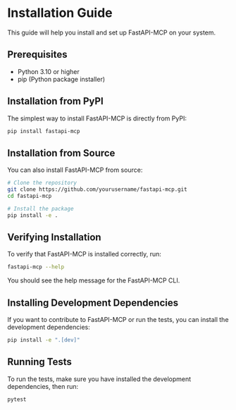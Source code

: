 # Installation Guide

This guide will help you install and set up FastAPI-MCP on your system.

## Prerequisites

- Python 3.10 or higher
- pip (Python package installer)

## Installation from PyPI

The simplest way to install FastAPI-MCP is directly from PyPI:

```bash
pip install fastapi-mcp
```

## Installation from Source

You can also install FastAPI-MCP from source:

```bash
# Clone the repository
git clone https://github.com/yourusername/fastapi-mcp.git
cd fastapi-mcp

# Install the package
pip install -e .
```

## Verifying Installation

To verify that FastAPI-MCP is installed correctly, run:

```bash
fastapi-mcp --help
```

You should see the help message for the FastAPI-MCP CLI.

## Installing Development Dependencies

If you want to contribute to FastAPI-MCP or run the tests, you can install the development dependencies:

```bash
pip install -e ".[dev]"
```

## Running Tests

To run the tests, make sure you have installed the development dependencies, then run:

```bash
pytest
```
